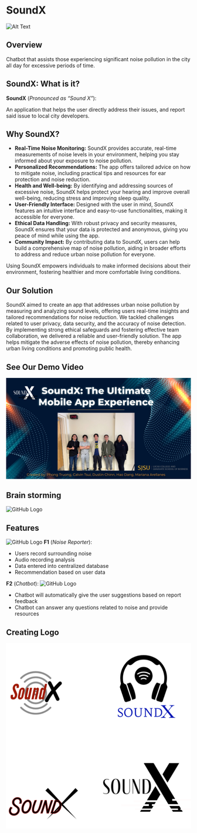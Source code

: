 # SoundX

<!--
![GitHub Logo](/Image1.png) 
-->
![Alt Text](/demo.gif)

##

## Overview

Chatbot that assists those experiencing significant noise pollution in the city all day for excessive periods of time. 

## SoundX: What is it?

**SoundX** (*Pronounced as “Sound X”*):

An application that helps the user directly address their issues, and report said issue to local city developers.

## Why SoundX? 


- **Real-Time Noise Monitoring:** SoundX provides accurate, real-time measurements of noise levels in your environment, helping you stay informed about your exposure to noise pollution.
- **Personalized Recommendations:** The app offers tailored advice on how to mitigate noise, including practical tips and resources for ear protection and noise reduction.
- **Health and Well-being:** By identifying and addressing sources of excessive noise, SoundX helps protect your hearing and improve overall well-being, reducing stress and improving sleep quality.
- **User-Friendly Interface:** Designed with the user in mind, SoundX features an intuitive interface and easy-to-use functionalities, making it accessible for everyone.
- **Ethical Data Handling:** With robust privacy and security measures, SoundX ensures that your data is protected and anonymous, giving you peace of mind while using the app.
- **Community Impact:** By contributing data to SoundX, users can help build a comprehensive map of noise pollution, aiding in broader efforts to address and reduce urban noise pollution for everyone.

Using SoundX empowers individuals to make informed decisions about their environment, fostering healthier and more comfortable living conditions.


## Our Solution

SoundX aimed to create an app that addresses urban noise pollution by measuring and analyzing sound levels, offering users real-time insights and tailored recommendations for noise reduction.
We tackled challenges related to user privacy, data security, and the accuracy of noise detection. 
By implementing strong ethical safeguards and fostering effective team collaboration, we delivered a reliable and user-friendly solution. 
The app helps mitigate the adverse effects of noise pollution, thereby enhancing urban living conditions and promoting public health.

## See Our Demo Video
[![Watch the video](youtube.jpg)](https://youtu.be/ITcKi5RhCys) 

## Brain storming
![GitHub Logo](/Image1.jpg) 

## Features
![GitHub Logo](/Image2.jpg) 
**F1** (*Noise Reporter*):
- Users record surrounding noise
- Audio recording analysis
- Data entered into centralized database
- Recommendation based on user data

**F2** (*Chatbot*):
![GitHub Logo](/Image3.jpg) 
- Chatbot will automatically give the user suggestions based on report feedback
- Chatbot can answer any questions related to noise and provide resources


## Creating Logo

![GitHub Logo](/Untitled.png) 

<!--
[![IMAGE ALT TEXT HERE](/CASExplorer.png)](https://youtu.be/Sa3w50Kn6TY)
-->
